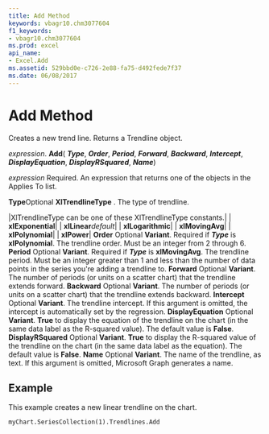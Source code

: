 ```yaml
---
title: Add Method
keywords: vbagr10.chm3077604
f1_keywords:
- vbagr10.chm3077604
ms.prod: excel
api_name:
- Excel.Add
ms.assetid: 529bbd0e-c726-2e88-fa75-d492fede7f37
ms.date: 06/08/2017
---
```



# Add Method

Creates a new trend line. Returns a Trendline object.

 _expression_. **Add**( **_Type_**,  **_Order_**,  **_Period_**,  **_Forward_**,  **_Backward_**,  **_Intercept_**,  **_DisplayEquation_**,  **_DisplayRSquared_**,  **_Name_**)

 _expression_ Required. An expression that returns one of the objects in the Applies To list.

 **Type**Optional 
 **XlTrendlineType**
. The type of trendline.


|XlTrendlineType can be one of these XlTrendlineType constants.|
| **xlExponential**|
| **xlLinear**_default_|
| **xlLogarithmic**|
| **xlMovingAvg**|
| **xlPolynomial**|
| **xlPower**|
 **Order** Optional **Variant**. Required if  **_Type_** is **xlPolynomial**. The trendline order. Must be an integer from 2 through 6.
 **Period** Optional **Variant**. Required if  **_Type_** is **xlMovingAvg**. The trendline period. Must be an integer greater than 1 and less than the number of data points in the series you're adding a trendline to.
 **Forward** Optional **Variant**. The number of periods (or units on a scatter chart) that the trendline extends forward.
 **Backward** Optional **Variant**. The number of periods (or units on a scatter chart) that the trendline extends backward.
 **Intercept** Optional **Variant**. The trendline intercept. If this argument is omitted, the intercept is automatically set by the regression.
 **DisplayEquation** Optional **Variant**.  **True** to display the equation of the trendline on the chart (in the same data label as the R-squared value). The default value is **False**.
 **DisplayRSquared** Optional **Variant**.  **True** to display the R-squared value of the trendline on the chart (in the same data label as the equation). The default value is **False**.
 **Name** Optional **Variant**. The name of the trendline, as text. If this argument is omitted, Microsoft Graph generates a name.

## Example

This example creates a new linear trendline on the chart.


```vb
myChart.SeriesCollection(1).Trendlines.Add
```


